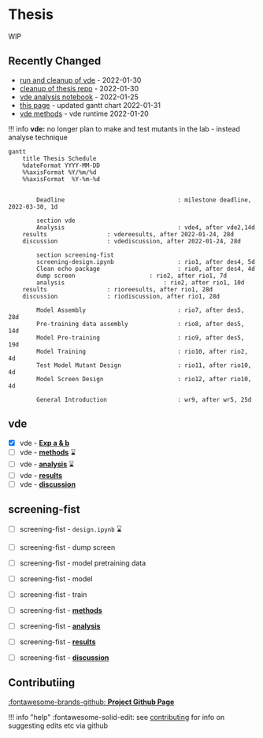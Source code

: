 # Thesis

WIP

## Recently Changed

- [run and cleanup of vde](https://github.com/jamesengleback/vde) - 2022-01-30
- [cleanup of thesis repo](https://github.com/jamesengleback/thesis) - 2022-01-30
- [vde analysis notebook](evo-a-b.md) - 2022-01-25
- [this page](index.md) - updated gantt chart 2022-01-31
- [vde methods](methods-evo.md) - vde runtime 2022-01-20

!!! info
	**vde:** no longer plan to make and test mutants in the lab - instead analyse technique

```mermaid
gantt
	title Thesis Schedule
	%dateFormat YYYY-MM-DD
	%%axisFormat %Y/%m/%d
	%%axisFormat  %Y-%m-%d


        Deadline                                : milestone deadline, 2022-03-30, 1d

        section vde
        Analysis                                : vde4, after vde2,14d
	results 				: vdereesults, after 2022-01-24, 28d
	discussion 				: vdediscussion, after 2022-01-24, 28d

        section screening-fist
        screening-design.ipynb                  : rio1, after des4, 5d
        Clean echo package                      : rio0, after des4, 4d
        dump screen          			: rio2, after rio1, 7d
        analysis                        	: rio2, after rio1, 10d
	results 				: rioreesults, after rio1, 28d
	discussion 				: riodiscussion, after rio1, 28d

        Model Assembly                          : rio7, after des5, 28d
        Pre-training data assembly              : rio8, after des5, 14d
        Model Pre-training                      : rio9, after des5, 19d
        Model Training                          : rio10, after rio2, 4d
        Test Model Mutant Design                : rio11, after rio10, 4d
        Model Screen Design                     : rio12, after rio10, 4d

        General Introduction                    : wr9, after wr5, 25d
```

## vde
- [x] vde - [**Exp a & b**](https://github.com/jamesengleback/vde)
- [ ] vde - [**methods**](methods-evo.md) :hourglass:
- [ ] vde - [**analysis**](evo-a-b.md) :hourglass:
- [ ] vde - [**results**](results-evo.md)
- [ ] vde - [**discussion**](discussion-evo.md)

## screening-fist
- [ ] screening-fist - `design.ipynb`  :hourglass:
- [ ] screening-fist - dump screen
- [ ] screening-fist - model pretraining data
- [ ] screening-fist - model
- [ ] screening-fist - train
- [ ] screening-fist - [**methods**](methods-rio.md)
- [ ] screening-fist - [**analysis**](analysis-rio.md)
- [ ] screening-fist - [**results**](results-rio.md)
- [ ] screening-fist - [**discussion**](discussion-rio.md)



## Contributiing
[:fontawesome-brands-github: **Project Github Page**](https://github.com/jamesengleback/thesis)

!!! info "help"
	:fontawesome-solid-edit: see [contributing](contributing.md) for info on suggesting edits etc via github

